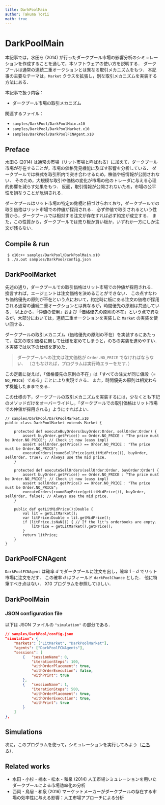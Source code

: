 ```yaml
---
title: DarkPoolMain
author: Takuma Torii
math: true
---
```


# DarkPoolMain

本記事では，水田ら (2014) が行ったダークプール市場の影響分析のシミュレーションを作成することを通して，本ソフトウェアの使い方を説明する．
ダークプールは通常の連続二重オークションとは異なる取引メカニズムをもつ．
本記事の主要なテーマは，`Market` クラスを拡張し，別な取引メカニズムを実装する方法にある．

本記事で扱う内容：

  * ダークプール市場の取引メカニズム

関連するファイル：

  * `samples/DarkPool/DarkPoolMain.x10`
  * `samples/DarkPool/DarkPoolMarket.x10`
  * `samples/DarkPool/DarkPoolFCNAgent.x10`


## Preface

水田ら (2014) は通常の市場（リット市場と呼ばれる）に加えて，ダークプール市場が存在することが，市場の価格発見機能に及ぼす影響を分析している．
ダークプールでは株式を取引所内で突き合わせるため，株価や板情報が公開されない．
そのため，大規模な取引や価格の変化が市場の他のトレーダに与える心理的影響を減らす効果をもつ．
反面，取引情報が公開されないため，市場の公平性を損なうことが危惧される．

ダークプールはリット市場の特定の銘柄と紐づけられており，ダークプールでの取引価格はリット市場での仲値が採用される．
必ず仲値で取引されるという性質から，ダークプールでは相対する注文が存在すれば必ず約定が成立する．
また，この性質から，ダークプールでは売り板か買い板か，いずれか一方にしか注文が残らない．


## Compile & run

```
 $ x10c++ samples/DarkPool/DarkPoolMain.x10
 $ ./a.out samples/DarkPool/config.json
```


## DarkPoolMarket

先述の通り，ダークプールでの取引価格はリット市場での仲値が採用される．
換言すれば，エージェントは注文価格を決めることができない．
この点すなわち価格優先の原則が不在という点において，約定時に板にある注文の価格が採用される通常の連続二重オークションとは異なるが，時間優先の原則は共通している．
以上から，「仲値の使用」および「価格優先の原則の不在」という点で異なるが，大部分においては，連続二重オークションを実装した `Market` の実装を使い回せる．

ダークプールの取引メカニズム（価格優先の原則の不在）を実装するにあたって，注文の取引価格に関して仕様を定めてしまうと，のちの実装を進めやすい．
本実装では以下の仕様を定めた．

> ダークプールへの注文は注文価格が `Order.NO_PRICE` でなければならない．
> （さもなければ，プログラムは実行時エラーをだす．）

この定義に従えば，「価格優先の原則の不在」は「すべての注文が同じ値段（= `NO_PRICE`）である」ことにより実現できる．
また，時間優先の原則は相変わらず機能したままである．

この仕様の下，ダークプールの取引メカニズムを実装するには，少なくとも下記のメソッドだけをオーバーライドし，「ダークプールでの取引価格はリット市場での仲値が採用される」ようにすればよい．

```x10
// samples/DarkPool/DarkPoolMarket.x10
public class DarkPoolMarket extends Market {

	protected def executeBuyOrders(buyOrder:Order, sellOrder:Order) {
		assert buyOrder.getPrice() == Order.NO_PRICE : "The price must be Order.NO_PRICE"; // Check it now (easy impl)
		assert sellOrder.getPrice() == Order.NO_PRICE : "The price must be Order.NO_PRICE";
		executeOrders(roundSellPrice(getLitMidPrice()), buyOrder, sellOrder, true); // Always use the mid price.
	}
	
	protected def executeSellOrders(sellOrder:Order, buyOrder:Order) {
		assert buyOrder.getPrice() == Order.NO_PRICE : "The price must be Order.NO_PRICE"; // Check it now (easy impl)
		assert sellOrder.getPrice() == Order.NO_PRICE : "The price must be Order.NO_PRICE";
		executeOrders(roundBuyPrice(getLitMidPrice()), buyOrder, sellOrder, false); // Always use the mid price.
	}

	public def getLitMidPrice():Double {
		val lit = getLitMarket();
		var litPrice:Double = lit.getMidPrice();
		if (litPrice.isNaN()) { // If the lit's orderbooks are empty.
			litPrice = getLitMarket().getPrice();
		}
		return litPrice;
	}
}
```


## DarkPoolFCNAgent

`DarkPoolFCNAgent` は確率 $d$ でダークプールに注文を出し，確率 $1 - d$ でリット市場に注文をだす．
この確率 $d$ はフィールド `darkPoolChance` とした．
他に特筆すべき点はない．
X10 プログラムを参照してほしい．


## DarkPoolMain

### JSON configuration file

以下は JSON ファイルの `"simulation"` の部分である．

```json
// samples/DarkPool/config.json
"simulation": {
	"markets": ["LitMarket", "DarkPoolMarket"],
	"agents": ["DarkPoolFCNAgents"],
	"sessions": [
		{	"sessionName": 0,
			"iterationSteps": 100,
			"withOrderPlacement": true,
			"withOrderExecution": false,
			"withPrint": true
		},
		{	"sessionName": 1,
			"iterationSteps": 500,
			"withOrderPlacement": true,
			"withOrderExecution": true,
			"withPrint": true
		}
	]
},
```


## Simulations

次に，このプログラムを使って，シミュレーションを実行してみよう（[こちら](/tutorial/DarkPoolMain_UseCases)）．


## Related works

  * 水田・小杉・楠本・松本・和泉 (2014) 人工市場シミュレーションを用いたダークプールによる市場効率化の分析
  * 西岡・鳥居・和泉 (2016) マーケットメーカーがダークプールの存在する市場の効率性に与える影響：人工市場アプローチによる分析


